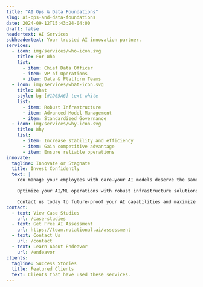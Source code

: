 ```yaml
---
title: "AI Ops & Data Foundations"
slug: ai-ops-and-data-foundations
date: 2024-09-12T15:43:24-04:00
draft: false
headertext: AI Services
subheadertext: Your trusted AI innovation partner.
services:
  - icon: img/services/who-icon.svg
    title: For Who
    list:
      - item: Chief Data Officer
      - item: VP of Operations
      - item: Data & Platform Teams
  - icon: img/services/what-icon.svg
    title: What
    style: bg-[#1D65A6] text-white
    list:
      - item: Robust Infrastructure
      - item: Advanced Model Management
      - item: Standardized Governance
  - icon: img/services/why-icon.svg
    title: Why
    list:
      - item: Increase stability and efficiency
      - item: Gain competitive advantage
      - item: Ensure reliable operations
innovate:
  tagline: Innovate or Stagnate
  title: Invest Confidently
  text: |
    You manage your employees with care—your AI models deserve the same attention to grow and perform at their best.

    Optimize your AI/ML operations with robust infrastructure solutions that drive scalability, efficiency, and competitive advantage. Our services ensure reliable, value-generating AI processes through advanced model management and robust governance.

    Contact us today to future-proof your AI capabilities and maximize long-term business impact.
contact:
  - text: View Case Studies
    url: /case-studies
  - text: Get Free AI Assessment
    url: https://team.rotational.ai/assessment
  - text: Contact Us
    url: /contact
  - text: Learn About Endeavor
    url: /endeavor
clients:
  tagline: Success Stories
  title: Featured Clients
  text: Clients that have used these services.
---
```


